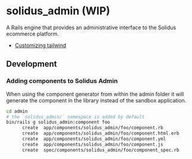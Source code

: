 # solidus_admin (WIP)

A Rails engine that provides an administrative interface to the Solidus ecommerce platform.

- [Customizing tailwind](docs/customizing_tailwind.md)

## Development

### Adding components to Solidus Admin

When using the component generator from within the admin folder it will generate the component in the library
instead of the sandbox application.

```bash
cd admin
# the `solidus_admin/` namespace is added by default
bin/rails g solidus_admin:component foo
      create  app/components/solidus_admin/foo/component.rb
      create  app/components/solidus_admin/foo/component.html.erb
      create  app/components/solidus_admin/foo/component.yml
      create  app/components/solidus_admin/foo/component.js
      create  spec/components/solidus_admin/foo/component_spec.rb
```
